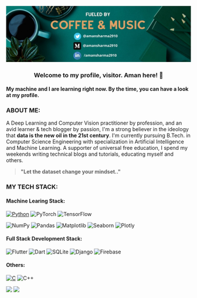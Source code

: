 <img src="https://github.com/amansharma2910/amansharma2910/blob/main/Simple%20Work%20LinkedIn%20Banner.jpg">

<h3 align="center"><b>Welcome to my profile, visitor. Aman here! 👋</b></h3>

#### My machine and I are learning right now. By the time, you can have a look at my profile.

### ABOUT ME:
A Deep Learning and Computer Vision practitioner by profession, and an avid learner & tech blogger by passion, I'm a strong believer in the ideology that __data is the new oil in the 21st century__. I'm currently pursuing B.Tech. in Computer Science Engineering with specialization in Artificial Intelligence and Machine Learning. A supporter of universal free education, I spend my weekends writing technical blogs and tutorials, educating myself and others. 

> __"Let the dataset change your mindset.."__

### MY TECH STACK:
#### Machine Learing Stack:
[![Python](https://img.shields.io/badge/-Python-033800?&logo=python&logoColor=0bf)](https://github.com/adamalston?tab=repositories&q=&type=&language=python)
![PyTorch](https://img.shields.io/badge/-PyTorch-055e00?&logo=PyTorch&logoColor=f00)
![TensorFlow](https://img.shields.io/badge/-TensorFlow-067300?&logo=TensorFlow&logoColor=f77c00)

![NumPy](https://img.shields.io/badge/-NumPy-0d0138?&logo=NumPy&logoColor=ff6791)
![Pandas](https://img.shields.io/badge/-Pandas-130252?&logo=Pandas&logoColor=0ff)
![Matplotlib](https://img.shields.io/badge/-Matplotlib-170263?&logo=Matplotlib&logoColor=336791)
![Seaborn](https://img.shields.io/badge/-Seaborn-1b0275?&logo=Seaborn&logoColor=336791)
![Plotly](https://img.shields.io/badge/-Plotly-1d0180?&logo=Plotly&logoColor=336791)

#### Full Stack Development Stack:
![Flutter](https://img.shields.io/badge/-Flutter-4f0000?&logo=Flutter&logoColor=0bf)
![Dart](https://img.shields.io/badge/-Dart-5e0000?&logo=Dart&logoColor=0bf)
![SQLite](https://img.shields.io/badge/-SQLite-730101?&logo=SQLite&logoColor=fff)
![Django](https://img.shields.io/badge/-Django-870101?&logo=Django&logoColor=0d0)
![Firebase](https://img.shields.io/badge/-Firebase-9e0202?&logo=Firebase&logoColor=bdc700)

#### Others:
[![C](https://img.shields.io/badge/-C-808080?&logo=C)](https://github.com/adamalston?tab=repositories&q=&type=&language=c)
![C++](https://img.shields.io/badge/-C++-9c9c9c?&logo=c%2b%2b&logoColor=00599C)



<img height="137.3px" src="https://github-readme-stats.vercel.app/api?username=amansharma2910&hide_title=true&hide_border=true&show_icons=true&include_all_commits=true&count_private=true&line_height=21&icon_color=2234AE&text_color=D3D3D3&bg_color=0,000000,130F40" /><!-- wi*quL3fcV -->
<img height="137.3px" src="https://github-readme-stats.vercel.app/api/top-langs/?username=amansharma2910&hide=html&hide_title=true&hide_border=true&layout=compact&langs_count=7&icon_color=2234AE&text_color=D3D3D3&bg_color=0,000000,130F40" />

